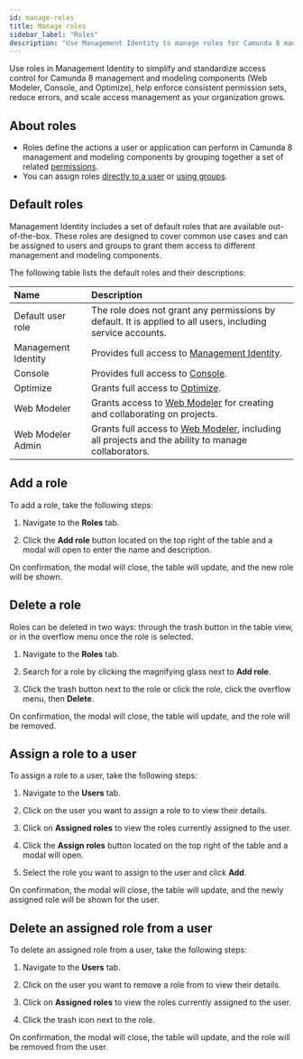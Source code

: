 ```yaml
---
id: manage-roles
title: Manage roles
sidebar_label: "Roles"
description: "Use Management Identity to manage roles for Camunda 8 management and modeling components (Web Modeler, Console, Optimize)"
---
```


Use roles in Management Identity to simplify and standardize access control for Camunda 8 management and modeling components (Web Modeler, Console, and Optimize), help enforce consistent permission sets, reduce errors, and scale access management as your organization grows.

## About roles

- Roles define the actions a user or application can perform in Camunda 8 management and modeling components by grouping together a set of related [permissions](../access-management/manage-permissions.md).
- You can assign roles [directly to a user](#assign-a-role-to-a-user) or [using groups](../application-user-group-role-management/manage-groups.md#assign-roles-to-a-group).

## Default roles

Management Identity includes a set of default roles that are available out-of-the-box. These roles are designed to cover common use cases and can be assigned to users and groups to grant them access to different management and modeling components.

The following table lists the default roles and their descriptions:

| Name                | Description                                                                                                                                 |
| :------------------ | :------------------------------------------------------------------------------------------------------------------------------------------ |
| Default user role   | The role does not grant any permissions by default. It is applied to all users, including service accounts.                                 |
| Management Identity | Provides full access to [Management Identity](../overview.md).                                                                              |
| Console             | Provides full access to [Console](../../console/overview.md).                                                                               |
| Optimize            | Grants full access to [Optimize](../../optimize/overview.md).                                                                               |
| Web Modeler         | Grants access to [Web Modeler](../../modeler/web-modeler/overview.md) for creating and collaborating on projects.                           |
| Web Modeler Admin   | Grants full access to [Web Modeler](../../modeler/web-modeler/overview.md), including all projects and the ability to manage collaborators. |

## Add a role

To add a role, take the following steps:

1. Navigate to the **Roles** tab.

2. Click the **Add role** button located on the top right of the table and a modal will open to enter the name and description.

On confirmation, the modal will close, the table will update, and the new role will be shown.

## Delete a role

Roles can be deleted in two ways: through the trash button in the table view, or in the overflow menu once the role is selected.

1. Navigate to the **Roles** tab.

2. Search for a role by clicking the magnifying glass next to **Add role**.

3. Click the trash button next to the role or click the role, click the overflow menu, then **Delete**.

On confirmation, the modal will close, the table will update, and the role will be removed.

## Assign a role to a user

To assign a role to a user, take the following steps:

1. Navigate to the **Users** tab.

2. Click on the user you want to assign a role to to view their details.

3. Click on **Assigned roles** to view the roles currently assigned to the user.

4. Click the **Assign roles** button located on the top right of the table and a modal will open.

5. Select the role you want to assign to the user and click **Add**.

On confirmation, the modal will close, the table will update, and the newly assigned role will be shown for the user.

## Delete an assigned role from a user

To delete an assigned role from a user, take the following steps:

1. Navigate to the **Users** tab.

2. Click on the user you want to remove a role from to view their details.

3. Click on **Assigned roles** to view the roles currently assigned to the user.

4. Click the trash icon next to the role.

On confirmation, the modal will close, the table will update, and the role will be removed from the user.
